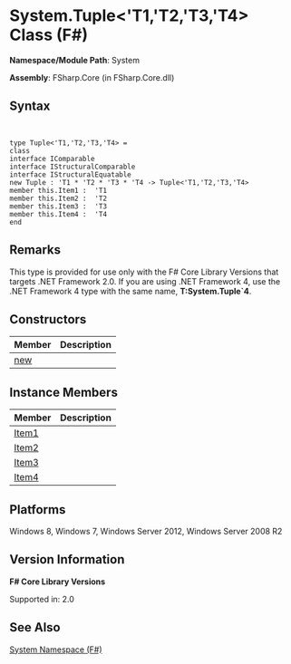 # System.Tuple<'T1,'T2,'T3,'T4> Class (F#)

**Namespace/Module Path**: System

**Assembly**: FSharp.Core (in FSharp.Core.dll)


## Syntax


```


type Tuple<'T1,'T2,'T3,'T4> =
class
interface IComparable
interface IStructuralComparable
interface IStructuralEquatable
new Tuple : 'T1 * 'T2 * 'T3 * 'T4 -> Tuple<'T1,'T2,'T3,'T4>
member this.Item1 :  'T1
member this.Item2 :  'T2
member this.Item3 :  'T3
member this.Item4 :  'T4
end

```



## Remarks
This type is provided for use only with the F# Core Library Versions that targets .NET Framework 2.0. If you are using .NET Framework 4, use the .NET Framework 4 type with the same name, **T:System.Tuple&#96;4**.


## Constructors


|Member|Description|
|------|-----------|
|[new](http://msdn.microsoft.com/en-us/library/c0835ad3-401d-4002-a1bc-58f65dce270b)||

## Instance Members


|Member|Description|
|------|-----------|
|[Item1](http://msdn.microsoft.com/en-us/library/8d52949a-ec8b-49c3-a6d9-6ba8cad54d5a)||
|[Item2](http://msdn.microsoft.com/en-us/library/f3bd723c-391a-47dc-94a1-345082285cf0)||
|[Item3](http://msdn.microsoft.com/en-us/library/5eb0ff1f-96f6-4e96-8a9f-a6921088b715)||
|[Item4](http://msdn.microsoft.com/en-us/library/80811883-b040-4896-a047-af2b7a1a40ac)||

## Platforms
Windows 8, Windows 7, Windows Server 2012, Windows Server 2008 R2


## Version Information
**F# Core Library Versions**

Supported in: 2.0




## See Also
[System Namespace &#40;F&#35;&#41;](System-Namespace-%5BFSharp%5D.md)

